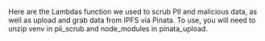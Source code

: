 Here are the Lambdas function we used to scrub PII and malicious data, as well as upload and grab data from IPFS via Pinata. To use, you will need to unzip venv in pii_scrub and node_modules in pinata_upload.
